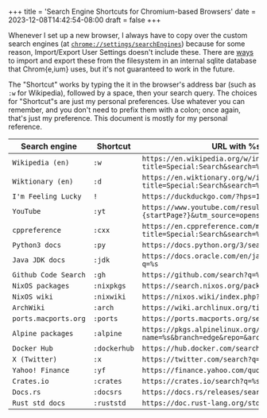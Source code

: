+++
title = 'Search Engine Shortcuts for Chromium-based Browsers'
date = 2023-12-08T14:42:54-08:00
draft = false
+++

Whenever I set up a new browser, I always have to copy over the custom search engines (at [`chrome://settings/searchEngines`](chrome://settings/searchEngines)) because for some reason, Import/Export User Settings doesn't include these. There are [ways](https://stackoverflow.com/a/50871650) to import and export these from the filesystem in an internal sqlite database that Chrom{e,ium} uses, but it's not guaranteed to work in the future.

The "Shortcut" works by typing the it in the browser's address bar (such as `:w` for Wikipedia), followed by a space, then your search query. The choices for "Shortcut"s are just my personal preferences. Use whatever you can remember, and you don't need to prefix them with a colon; once again, that's just my preference. This document is mostly for my personal reference.

| Search engine        | Shortcut     | URL with %s in place of query                                                             |
|----------------------|--------------|-------------------------------------------------------------------------------------------|
| `Wikipedia (en)`     | `:w`         | `https://en.wikipedia.org/w/index.php?title=Special:Search&search=%s`                     |
| `Wiktionary (en)`    | `:d`         | `https://en.wiktionary.org/w/index.php?title=Special:Search&search=%s`                    |
| `I'm Feeling Lucky`  | `!`          | `https://duckduckgo.com/?hps=1&q=%5C%s&ia=web`                                            |
| `YouTube`            | `:yt`        | `https://www.youtube.com/results?search_query=%s&page={startPage?}&utm_source=opensearch` |
| `cppreference`       | `:cxx`       | `https://en.cppreference.com/mwiki/index.php?title=Special:Search&search=%s`              |
| `Python3 docs`       | `:py`        | `https://docs.python.org/3/search.html?q=%s`                                              |
| `Java JDK docs`      | `:jdk`       | `https://docs.oracle.com/en/java/javase/21/docs/api/search.html?q=%s`                     |
| `Github Code Search` | `:gh`        | `https://github.com/search?q=%s&type=code`                                                |
| `NixOS packages`     | `:nixpkgs`   | `https://search.nixos.org/packages?query=%s`                                              |
| `NixOS wiki`         | `:nixwiki`   | `https://nixos.wiki/index.php?search=%s`                                                  |
| `ArchWiki`           | `:arch`      | `https://wiki.archlinux.org/title/Special:Search?search=%s`                               |
| `ports.macports.org` | `:ports`     | `https://ports.macports.org/search?q=%s&name=on`                                          |
| `Alpine packages`    | `:alpine`    | `https://pkgs.alpinelinux.org/packages?name=%s&branch=edge&repo=&arch=&maintainer=`       |
| `Docker Hub`         | `:dockerhub` | `https://hub.docker.com/search?q=%s`                                                      |
| `X (Twitter)`        | `:x`         | `https://twitter.com/search?q=%s`                                                         |
| `Yahoo! Finance`     | `:yf`        | `https://finance.yahoo.com/quote/%s?&.tsrc=fin-srch`                                      |
| `Crates.io`          | `:crates`    | `https://crates.io/search?q=%s`                                                           |
| `Docs.rs`            | `:docsrs`    | `https://docs.rs/releases/search?query=%s`                                                |
| `Rust std docs`      | `:ruststd`   | `https://doc.rust-lang.org/std/?search=%s`                                                |

